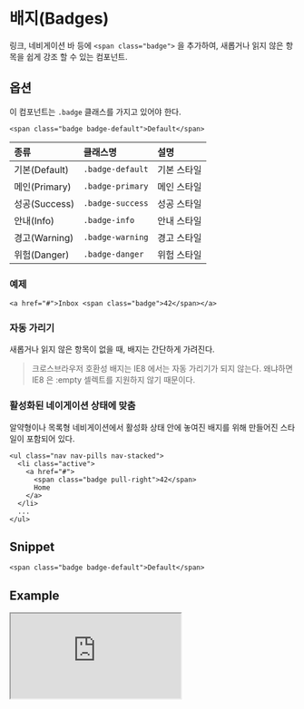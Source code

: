 <!--
{
    "id": 4211,
    "title": "배지(Badges)",
    "outline": "링크, 네비게이션 바 등에 `<span class='badge'>` 을 추가하여, 새롭거나 읽지 않은 항목을 쉽게 강조 할 수 있는 컴포넌트.",
    "tags": ["widget", "component"],
    "order": [4, 2, 11],
    "thumbnail": "4.2.11.badges.png"
}
-->

# 배지(Badges)
링크, 네비게이션 바 등에 `<span class="badge">` 을 추가하여, 새롭거나 읽지 않은 항목을 쉽게 강조 할 수 있는 컴포넌트.

## 옵션
이 컴포넌트는 `.badge` 클래스를 가지고 있어야 한다.

```
<span class="badge badge-default">Default</span>
```

종류 | 클래스명 | 설명
:-- | :-- | :--
기본(Default) | `.badge-default` | 기본 스타일
메인(Primary) | `.badge-primary` | 메인 스타일
성공(Success) | `.badge-success` | 성공 스타일
안내(Info) | `.badge-info` | 안내 스타일
경고(Warning) | `.badge-warning` | 경고 스타일
위험(Danger) | `.badge-danger` | 위험 스타일

### 예제
```
<a href="#">Inbox <span class="badge">42</span></a>
```

### 자동 가리기
새롭거나 읽지 않은 항목이 없을 때, 배지는 간단하게 가려진다.

> 크로스브라우저 호환성
배지는 IE8 에서는 자동 가리기가 되지 않는다. 왜냐하면 IE8 은 :empty 셀렉트를 지원하지 않기 때문이다.

### 활성화된 네이게이션 상태에 맞춤
알약형이나 목록형 네비게이션에서 활성화 상태 안에 놓여진 배지를 위해 만들어진 스타일이 포함되어 있다.

```
<ul class="nav nav-pills nav-stacked">
  <li class="active">
    <a href="#">
      <span class="badge pull-right">42</span>
      Home
    </a>
  </li>
  ...
</ul>
```

## Snippet
```
<span class="badge badge-default">Default</span>
```

## Example

<!--
<p data-height="268" data-theme-id="1127" data-slug-hash="FIjcJ" data-user="azamara" data-default-tab="result" class='codepen'>See the Pen <a href='http://codepen.io/azamara/pen/FIjcJ'>Cornerstone Badges</a> by William (<a href='http://codepen.io/azamara'>@azamara</a>) on <a href='http://codepen.io'>CodePen</a></p>
<script async src="http://codepen.io/assets/embed/ei.js"></script>
-->

<iframe class="jsbin-livecode" src="http://jsbin.com/iLIMEYu/latest/embed?html,css,output"></iframe>